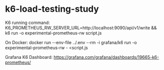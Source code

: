 # k6-load-testing-study

K6 running command: K6_PROMETHEUS_RW_SERVER_URL=http://localhost:9090/api/v1/write && k6 run -o experimental-prometheus-rw script.js

On Docker: docker run --env-file ../.env --rm -i grafana/k6 run -o experimental-prometheus-rw  - <script.js

Grafana K6 Dashboard: https://grafana.com/grafana/dashboards/19665-k6-prometheus/
